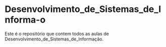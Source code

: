 # Desenvolvimento_de_Sistemas_de_Informa-o
Este é o repositório que contem todos as aulas de Desenvolvimento_de_Sistemas_de_Informação.

